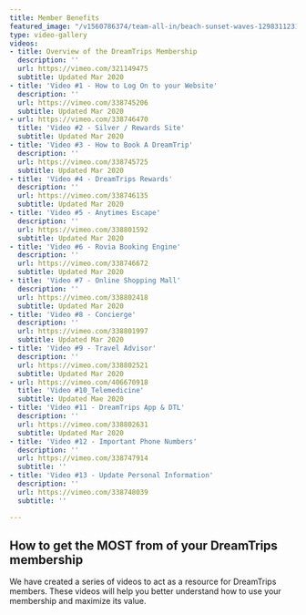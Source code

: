 ```yaml
---
title: Member Benefits
featured_image: "/v1560786374/team-all-in/beach-sunset-waves-12983112313102128.jpg"
type: video-gallery
videos:
- title: Overview of the DreamTrips Membership
  description: ''
  url: https://vimeo.com/321149475
  subtitle: Updated Mar 2020
- title: 'Video #1 - How to Log On to your Website'
  description: ''
  url: https://vimeo.com/338745206
  subtitle: Updated Mar 2020
- url: https://vimeo.com/338746470
  title: 'Video #2 - Silver / Rewards Site'
  subtitle: Updated Mar 2020
- title: 'Video #3 - How to Book A DreamTrip'
  description: ''
  url: https://vimeo.com/338745725
  subtitle: Updated Mar 2020
- title: 'Video #4 - DreamTrips Rewards'
  description: ''
  url: https://vimeo.com/338746135
  subtitle: Updated Mar 2020
- title: 'Video #5 - Anytimes Escape'
  description: ''
  url: https://vimeo.com/338801592
  subtitle: Updated Mar 2020
- title: 'Video #6 - Rovia Booking Engine'
  description: ''
  url: https://vimeo.com/338746672
  subtitle: Updated Mar 2020
- title: 'Video #7 - Online Shopping Mall'
  description: ''
  url: https://vimeo.com/338802418
  subtitle: Updated Mar 2020
- title: 'Video #8 - Concierge'
  description: ''
  url: https://vimeo.com/338801997
  subtitle: Updated Mar 2020
- title: 'Video #9 - Travel Advisor'
  description: ''
  url: https://vimeo.com/338802521
  subtitle: Updated Mar 2020
- url: https://vimeo.com/406670918
  title: 'Video #10_Telemedicine'
  subtitle: Updated Mae 2020
- title: 'Video #11 - DreamTrips App & DTL'
  description: ''
  url: https://vimeo.com/338802631
  subtitle: Updated Mar 2020
- title: 'Video #12 - Important Phone Numbers'
  description: ''
  url: https://vimeo.com/338747914
  subtitle: ''
- title: 'Video #13 - Update Personal Information'
  description: ''
  url: https://vimeo.com/338748039
  subtitle: ''

---
```

## How to get the MOST from of your DreamTrips membership

We have created a series of videos to act as a resource for DreamTrips members. These videos will help you better understand how to use your membership and maximize its value.